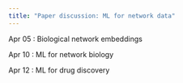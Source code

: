 ```yaml
---
title: "Paper discussion: ML for network data"
---
```


Apr 05
: Biological network embeddings

Apr 10
: ML for network biology

Apr 12
: ML for drug discovery
